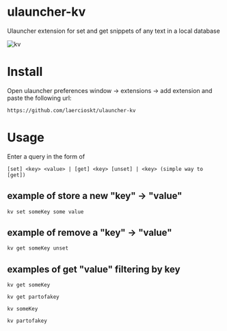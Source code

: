 # ulauncher-kv

Ulauncher extension for set and get snippets of any text in a local database

![kv](kv.gif)

# Install

Open ulauncher preferences window -> extensions -> add extension and paste the following url:

```
https://github.com/laercioskt/ulauncher-kv
```

# Usage

Enter a query in the form of 

```
[set] <key> <value> | [get] <key> [unset] | <key> (simple way to [get])
```


## example of store a new "key" -> "value"

```
kv set someKey some value
```

## example of remove a "key" -> "value"

```
kv get someKey unset
```

## examples of get "value" filtering by key

```
kv get someKey
```

```
kv get partofakey
```

```
kv someKey
```

```
kv partofakey
```
